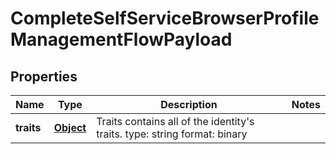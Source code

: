 

# CompleteSelfServiceBrowserProfileManagementFlowPayload

## Properties

Name | Type | Description | Notes
------------ | ------------- | ------------- | -------------
**traits** | [**Object**](.md) | Traits contains all of the identity&#39;s traits.  type: string format: binary | 



